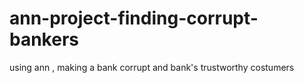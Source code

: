 # ann-project-finding-corrupt-bankers
using ann , making a bank corrupt and bank's trustworthy costumers
